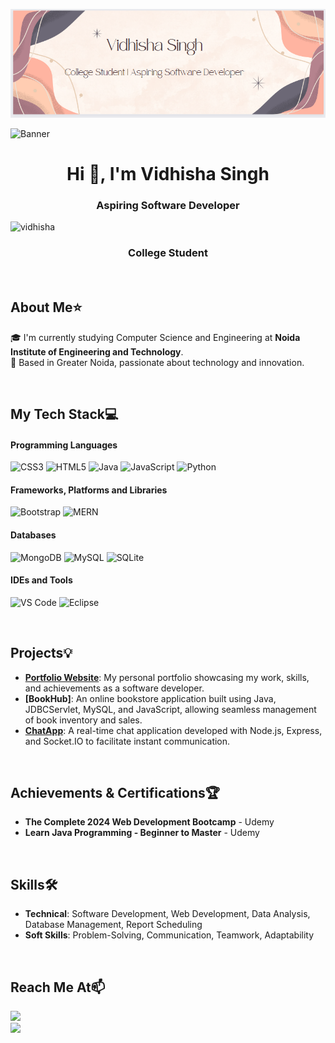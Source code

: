 ![logo](https://github.com/Vidhisha03/Vidhisha03/blob/main/github.png)

![Banner](https://user-images.githubusercontent.com/55389276/140866485-8fb1c876-9a8f-4d6a-98dc-08c4981eaf70.gif)

<h1 align="center">Hi 👋, I'm Vidhisha Singh</h1>
<h3 align="center"> Aspiring Software Developer</h3>

<p align="left"> <img src="https://komarev.com/ghpvc/?username=vidhisha&label=Profile%20views&color=0e75b6&style=flat" alt="vidhisha" /> </p>

<div align="center">
    
### College Student

</div>

<br>

## About Me⭐

🎓 I'm currently studying Computer Science and Engineering at **Noida Institute of Engineering and Technology**.<br>
🏡 Based in Greater Noida, passionate about technology and innovation.

<br>

## My Tech Stack💻

#### Programming Languages
![CSS3](https://img.shields.io/badge/css3-%231572B6.svg?style=for-the-badge&logo=css3&logoColor=white) 
![HTML5](https://img.shields.io/badge/html5-%23E34F26.svg?style=for-the-badge&logo=html5&logoColor=white) 
![Java](https://img.shields.io/badge/java-%23ED8B00.svg?style=for-the-badge&logo=openjdk&logoColor=white) 
![JavaScript](https://img.shields.io/badge/javascript-%23323330.svg?style=for-the-badge&logo=javascript&logoColor=%23F7DF1E) 
![Python](https://img.shields.io/badge/python-3670A0?style=for-the-badge&logo=python&logoColor=ffdd54) 

#### Frameworks, Platforms and Libraries 
![Bootstrap](https://img.shields.io/badge/bootstrap-%238511FA.svg?style=for-the-badge&logo=bootstrap&logoColor=white) 
![MERN](https://img.shields.io/badge/MERN-323330?style=for-the-badge&logo=mongodb&logoColor=white&logoWidth=20)

#### Databases
![MongoDB](https://img.shields.io/badge/MongoDB-%234ea94b.svg?style=for-the-badge&logo=mongodb&logoColor=white) 
![MySQL](https://img.shields.io/badge/mysql-%2300000f.svg?style=for-the-badge&logo=mysql&logoColor=white) 
![SQLite](https://img.shields.io/badge/sqlite-%2307405e.svg?style=for-the-badge&logo=sqlite&logoColor=white) 

#### IDEs and Tools
![VS Code](https://img.shields.io/badge/VS%20Code-007ACC?style=for-the-badge&logo=visual-studio-code&logoColor=white)
![Eclipse](https://img.shields.io/badge/Eclipse-2C2255?style=for-the-badge&logo=eclipse&logoColor=white)

<br>

## Projects💡

- **[Portfolio Website](https://github.com/Vidhisha03/Portfolio)**: My personal portfolio showcasing my work, skills, and achievements as a software developer.
- **[BookHub]**: An online bookstore application built using Java, JDBCServlet, MySQL, and JavaScript, allowing seamless management of book inventory and sales.
- **[ChatApp](https://github.com/Vidhisha03/ChatApp)**: A real-time chat application developed with Node.js, Express, and Socket.IO to facilitate instant communication.

<br>

## Achievements & Certifications🏆

- **The Complete 2024 Web Development Bootcamp** - Udemy
- **Learn Java Programming - Beginner to Master** - Udemy

<br>

## Skills🛠️
- **Technical**: Software Development, Web Development, Data Analysis, Database Management, Report Scheduling
- **Soft Skills**: Problem-Solving, Communication, Teamwork, Adaptability

<br>

## Reach Me At📫

<div align="left"> 
  <a href="mailto:vidhishasingh0312@gmail.com">
    <img src="https://img.shields.io/badge/Gmail-333333?style=for-the-badge&logo=gmail&logoColor=red" />
  </a>
    <br>
  <a href="https://www.linkedin.com/in/vidhisha-singh-93461a222/" target="_blank">
    <img src="https://img.shields.io/badge/LinkedIn-0077B5?style=for-the-badge&logo=linkedin&logoColor=white" target="_blank" />
  </a>
</div>
